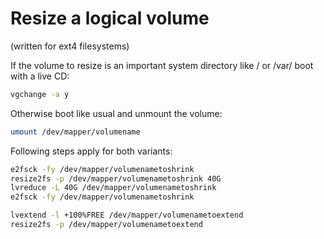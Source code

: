 # Resize a logical volume 
(written for ext4 filesystems)

If the volume to resize is an important system directory like / or /var/ boot with a live CD:
```bash
vgchange -a y
```  
Otherwise boot like usual and unmount the volume: 
```bash
umount /dev/mapper/volumename
```  

Following steps apply for both variants:
```bash
e2fsck -fy /dev/mapper/volumenametoshrink
resize2fs -p /dev/mapper/volumenametoshrink 40G
lvreduce -L 40G /dev/mapper/volumenametoshrink
e2fsck -fy /dev/mapper/volumenametoshrink

lvextend -l +100%FREE /dev/mapper/volumenametoextend
resize2fs -p /dev/mapper/volumenametoextend
```
